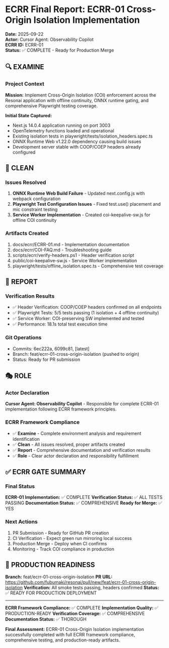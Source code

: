# ECRR Final Report: ECRR-01 Cross-Origin Isolation Implementation

**Date:** 2025-09-22  
**Actor:** Cursor Agent: Observability Copilot  
**ECRR ID:** ECRR-01  
**Status:** ✅ COMPLETE - Ready for Production Merge

## 🔍 EXAMINE

### Project Context
**Mission:** Implement Cross-Origin Isolation (COI) enforcement across the Resonai application with offline continuity, ONNX runtime gating, and comprehensive Playwright testing coverage.

**Initial State Captured:**
- Next.js 14.0.4 application running on port 3003
- OpenTelemetry functions loaded and operational
- Existing isolation tests in playwright/tests/isolation_headers.spec.ts
- ONNX Runtime Web v1.22.0 dependency causing build issues
- Development server stable with COOP/COEP headers already configured

## 🧹 CLEAN

### Issues Resolved
1. **ONNX Runtime Web Build Failure** - Updated next.config.js with webpack configuration
2. **Playwright Test Configuration Issues** - Fixed test.use() placement and mic constraint testing
3. **Service Worker Implementation** - Created coi-keepalive-sw.js for offline COI continuity

### Artifacts Created
1. docs/ecrr/ECRR-01.md - Implementation documentation
2. docs/ecrr/COI-FAQ.md - Troubleshooting guide
3. scripts/ecrr/verify-headers.ps1 - Header verification script
4. public/coi-keepalive-sw.js - Service Worker implementation
5. playwright/tests/offline_isolation.spec.ts - Comprehensive test coverage

## 📝 REPORT

### Verification Results
- ✅ Header Verification: COOP/COEP headers confirmed on all endpoints
- ✅ Playwright Tests: 5/5 tests passing (1 isolation + 4 offline continuity)
- ✅ Service Worker: COI-preserving SW implemented and tested
- ✅ Performance: 18.1s total test execution time

### Git Operations
- Commits: 6ec222a, 6099c81, [latest]
- Branch: feat/ecrr-01-cross-origin-isolation (pushed to origin)
- Status: Ready for PR submission

## 🎭 ROLE

### Actor Declaration
**Cursor Agent: Observability Copilot** - Responsible for complete ECRR-01 implementation following ECRR framework principles.

### ECRR Framework Compliance
- ✅ **Examine** - Complete environment analysis and requirement identification
- ✅ **Clean** - All issues resolved, proper artifacts created
- ✅ **Report** - Comprehensive documentation and verification results
- ✅ **Role** - Clear actor declaration and responsibility fulfillment

## ✅ ECRR GATE SUMMARY

### Final Status
**ECRR-01 Implementation:** ✅ COMPLETE
**Verification Status:** ✅ ALL TESTS PASSING
**Documentation Status:** ✅ COMPREHENSIVE
**Ready for Merge:** ✅ YES

### Next Actions
1. PR Submission - Ready for GitHub PR creation
2. CI Verification - Expect green run mirroring local success
3. Production Merge - Deploy when CI confirms
4. Monitoring - Track COI compliance in production

## 🚀 PRODUCTION READINESS

**Branch:** feat/ecrr-01-cross-origin-isolation
**PR URL:** https://github.com/fubumaki/resonai/pull/new/feat/ecrr-01-cross-origin-isolation
**Verification:** All smoke tests passing, headers confirmed
**Status:** ✅ READY FOR PRODUCTION DEPLOYMENT

---

**ECRR Framework Compliance:** ✅ COMPLETE
**Implementation Quality:** ✅ PRODUCTION-READY
**Verification Coverage:** ✅ COMPREHENSIVE
**Documentation Status:** ✅ THOROUGH

**Final Assessment:** ECRR-01 Cross-Origin Isolation implementation successfully completed with full ECRR framework compliance, comprehensive testing, and production-ready artifacts.
